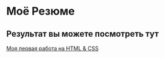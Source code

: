 # Моё Резюме

## Результат вы можете посмотреть тут


[Моя первая работа на HTML & CSS](https://maxximsaraev.github.io/resume2)
